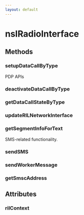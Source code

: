 ```yaml
---
layout: default
---
```


# nsIRadioInterface #

## Methods ##

### setupDataCallByType ###

PDP APIs


### deactivateDataCallByType ###

### getDataCallStateByType ###

### updateRILNetworkInterface ###

### getSegmentInfoForText ###

SMS-related functionality.


### sendSMS ###

### sendWorkerMessage ###

### getSmscAddress ###

## Attributes ##

### rilContext ###
